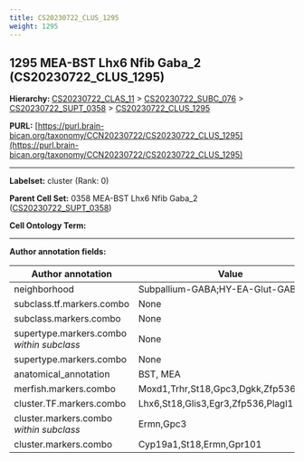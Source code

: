 ```yaml
---
title: CS20230722_CLUS_1295
weight: 1295
---
```

## 1295 MEA-BST Lhx6 Nfib Gaba_2 (CS20230722_CLUS_1295)
<b>Hierarchy: </b>
[CS20230722_CLAS_11](../CS20230722_CLAS_11) >
[CS20230722_SUBC_076](../CS20230722_SUBC_076) >
[CS20230722_SUPT_0358](../CS20230722_SUPT_0358) >
[CS20230722_CLUS_1295](../CS20230722_CLUS_1295)

**PURL:** [https://purl.brain-bican.org/taxonomy/CCN20230722/CS20230722_CLUS_1295](https://purl.brain-bican.org/taxonomy/CCN20230722/CS20230722_CLUS_1295)

---


**Labelset:** cluster (Rank: 0)

**Parent Cell Set:** 0358 MEA-BST Lhx6 Nfib Gaba_2 ([CS20230722_SUPT_0358](../CS20230722_SUPT_0358))



**Cell Ontology Term:** 

[MARKER GENES.]: #


---

[TRANSFERRED ANNOTATIONS.]: #


[AUTHOR ANNOTATION FIELDS.]: #


**Author annotation fields:**

| Author annotation | Value |
|-------------------|-------|
|neighborhood|Subpallium-GABA;HY-EA-Glut-GABA|
|subclass.tf.markers.combo|None|
|subclass.markers.combo|None|
|supertype.markers.combo _within subclass_|None|
|supertype.markers.combo|None|
|anatomical_annotation|BST, MEA|
|merfish.markers.combo|Moxd1,Trhr,St18,Gpc3,Dgkk,Zfp536,Gfra1|
|cluster.TF.markers.combo|Lhx6,St18,Glis3,Egr3,Zfp536,Plagl1|
|cluster.markers.combo _within subclass_|Ermn,Gpc3|
|cluster.markers.combo|Cyp19a1,St18,Ermn,Gpr101|
